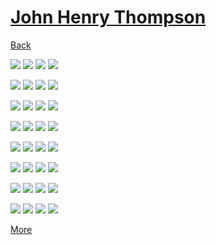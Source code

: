 # [John Henry Thompson](../README.md)

[Back](2013-09-02-2.md)

[![](../media/2013-09-02/JA-Science-Award-26-thumb.jpg)](../posts/2013-09-02-37.md) [![](../media/2013-09-02/JA-Science-Award-27-thumb.jpg)](../posts/2013-09-02-38.md) [![](../media/2013-09-02/JA-Science-Award-28-thumb.jpg)](../posts/2013-09-02-39.md) [![](../media/2013-09-02/JA-Science-Award-29-thumb.jpg)](../posts/2013-09-02-40.md)

[![](../media/2013-09-02/JA-Science-Award-30-thumb.jpg)](../posts/2013-09-02-41.md) [![](../media/2013-09-02/JA-Science-Award-31-thumb.jpg)](../posts/2013-09-02-42.md) [![](../media/2013-09-02/JA-Science-Award-32-thumb.jpg)](../posts/2013-09-02-43.md) [![](../media/2013-09-02/JA-Science-Award-33-thumb.jpg)](../posts/2013-09-02-44.md)

[![](../media/2013-09-02/JA-Science-Award-34-thumb.jpg)](../posts/2013-09-02-45.md) [![](../media/2013-09-02/JA-Science-Award-35-thumb.jpg)](../posts/2013-09-02-46.md) [![](../media/2013-09-02/JA-Science-Award-36-thumb.jpg)](../posts/2013-09-02-47.md) [![](../media/2013-09-02/JA-Science-Award-37-thumb.jpg)](../posts/2013-09-02-48.md)

[![](../media/2013-09-02/JA-Science-Award-38-thumb.jpg)](../posts/2013-09-02-49.md) [![](../media/2013-09-02/JA-Science-Award-39-thumb.jpg)](../posts/2013-09-02-50.md) [![](../media/2013-09-02/JA-Science-Award-40-thumb.jpg)](../posts/2013-09-02-51.md) [![](../media/2013-08-29/Jamaica-2013-thumb.jpg)](../posts/2013-08-29-1.md)

[![](../media/2013-08-29/Jamaica-2013-IMG_2261-Version-2-thumb.jpg)](../posts/2013-08-29-2.md) [![](../media/2013-08-29/Jamaica-2014-thumb.jpg)](../posts/2013-08-29-3.md) [![](../media/2013-08-29/Jamaica-2015-thumb.jpg)](../posts/2013-08-29-4.md) [![](../media/2013-08-29/Jamaica-2016-thumb.jpg)](../posts/2013-08-29-5.md)

[![](../media/2013-08-29/Jamaica-2017-thumb.jpg)](../posts/2013-08-29-6.md) [![](../media/2013-08-29/Jamaica-2018-thumb.jpg)](../posts/2013-08-29-7.md) [![](../media/2013-08-29/Jamaica-2019-thumb.jpg)](../posts/2013-08-29-8.md) [![](../media/2013-08-29/Jamaica-2020-thumb.jpg)](../posts/2013-08-29-9.md)

[![](../media/2013-08-29/Jamaica-2021-thumb.jpg)](../posts/2013-08-29-10.md) [![](../media/2013-08-29/Jamaica-2022-thumb.jpg)](../posts/2013-08-29-11.md) [![](../media/2013-08-29/Jamaica-2023-thumb.jpg)](../posts/2013-08-29-12.md) [![](../media/2013-08-29/Jamaica-2024-thumb.jpg)](../posts/2013-08-29-13.md)

[![](../media/2013-08-29/Jamaica-2025-thumb.jpg)](../posts/2013-08-29-14.md) [![](../media/2013-08-29/Jamaica-2026-thumb.jpg)](../posts/2013-08-29-15.md) [![](../media/2013-08-29/Jamaica-2027-thumb.jpg)](../posts/2013-08-29-16.md) [![](../media/2013-08-29/Jamaica-2028-thumb.jpg)](../posts/2013-08-29-17.md)

[More](2013-08-29-2.md)